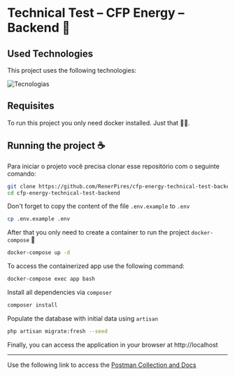 # Technical Test – CFP Energy – Backend 🚀

## Used Technologies

This project uses the following technologies:

![Tecnologias](https://skillicons.dev/icons?i=php,laravel,mysql,docker)

## Requisites

To run this project you only need docker installed. Just that 🐋💕.

## Running the project ☕

Para iniciar o projeto você precisa clonar esse repositório com o seguinte comando:

```bash
git clone https://github.com/RenerPires/cfp-energy-technical-test-backend.git
cd cfp-energy-technical-test-backend
```

Don't forget to copy the content of the file `.env.example` to `.env`

```bash
cp .env.example .env
```

After that you only need to create a container to run the project `docker-compose` 🐋

```bash
docker-compose up -d
```

To access the containerized app use the following command:

```bash
docker-compose exec app bash
```

Install all dependencies via `composer`

```bash
composer install
```

Populate the database with initial data using `artisan`

```bash
php artisan migrate:fresh --seed
```

Finally, you can access the application in your browser at http://localhost

---

Use the following link to access the [Postman Collection and Docs](https://documenter.getpostman.com/view/2484339/2sA2r53k1x)
